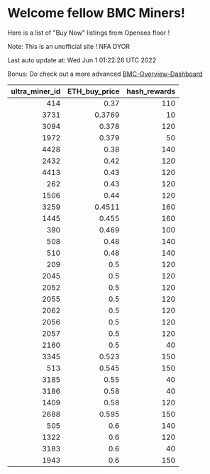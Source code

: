 # Welcome fellow BMC Miners!
Here is a list of "Buy Now" listings from Opensea floor !

Note: This is an unofficial site ! NFA DYOR

Last auto update at: Wed Jun  1 01:22:26 UTC 2022

Bonus: Do check out a more advanced [BMC-Overview-Dashboard](https://dune.com/defifunk/BMC-Overview-Dashboard)


|   ultra_miner_id |   ETH_buy_price |   hash_rewards |
|-----------------:|----------------:|---------------:|
|              414 |          0.37   |            110 |
|             3731 |          0.3769 |             10 |
|             3094 |          0.378  |            120 |
|             1972 |          0.379  |             50 |
|             4428 |          0.38   |            140 |
|             2432 |          0.42   |            120 |
|             4413 |          0.43   |            120 |
|              262 |          0.43   |            120 |
|             1506 |          0.44   |            120 |
|             3259 |          0.4511 |            160 |
|             1445 |          0.455  |            160 |
|              390 |          0.469  |            100 |
|              508 |          0.48   |            140 |
|              510 |          0.48   |            140 |
|              209 |          0.5    |            120 |
|             2045 |          0.5    |            120 |
|             2052 |          0.5    |            120 |
|             2055 |          0.5    |            120 |
|             2062 |          0.5    |            120 |
|             2056 |          0.5    |            120 |
|             2057 |          0.5    |            120 |
|             2160 |          0.5    |             40 |
|             3345 |          0.523  |            150 |
|              513 |          0.545  |            150 |
|             3185 |          0.55   |             40 |
|             3186 |          0.58   |             40 |
|             1409 |          0.58   |            120 |
|             2688 |          0.595  |            150 |
|              505 |          0.6    |            140 |
|             1322 |          0.6    |            120 |
|             3183 |          0.6    |             40 |
|             1943 |          0.6    |            150 |